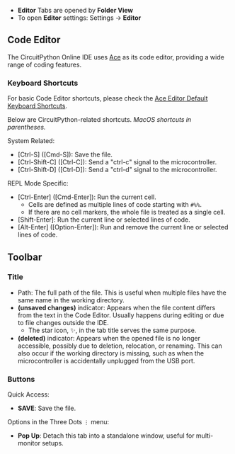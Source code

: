 - **Editor** Tabs are opened by **Folder View**
- To open **Editor** settings: Settings -> **Editor**

## Code Editor <!-- Main Component -->
The CircuitPython Online IDE uses [Ace](https://ace.c9.io/) as its code editor, providing a wide range of coding features.

### Keyboard Shortcuts
For basic Code Editor shortcuts, please check the [Ace Editor Default Keyboard Shortcuts](https://github.com/ajaxorg/ace/wiki/Default-Keyboard-Shortcuts).

Below are CircuitPython-related shortcuts. *MacOS shortcuts in parentheses.*

System Related:
- [Ctrl-S] ([Cmd-S]): Save the file.
- [Ctrl-Shift-C] ([Ctrl-C]): Send a "ctrl-c" signal to the microcontroller.
- [Ctrl-Shift-D] ([Ctrl-D]): Send a "ctrl-d" signal to the microcontroller.

REPL Mode Specific:
- [Ctrl-Enter] ([Cmd-Enter]): Run the current cell.
    - Cells are defined as multiple lines of code starting with `#%%`.
    - If there are no cell markers, the whole file is treated as a single cell.
- [Shift-Enter]: Run the current line or selected lines of code.
- [Alt-Enter] ([Option-Enter]): Run and remove the current line or selected lines of code.

## Toolbar

### Title
- Path: The full path of the file. This is useful when multiple files have the same name in the working directory.
- **(unsaved changes)** indicator: Appears when the file content differs from the text in the Code Editor. Usually happens during editing or due to file changes outside the IDE.
    - The star icon, ✨, in the tab title serves the same purpose.
- **(deleted)** indicator: Appears when the opened file is no longer accessible, possibly due to deletion, relocation, or renaming. This can also occur if the working directory is missing, such as when the microcontroller is accidentally unplugged from the USB port.

### Buttons

Quick Access:
- **SAVE**: Save the file.

Options in the Three Dots `⋮` menu:
- **Pop Up**: Detach this tab into a standalone window, useful for multi-monitor setups.
